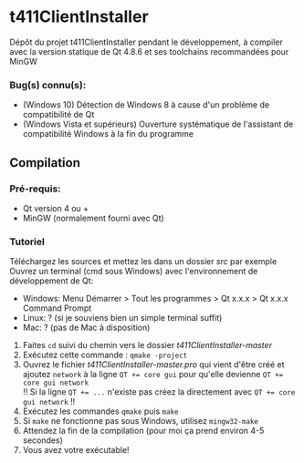 # t411ClientInstaller
Dépôt du projet t411ClientInstaller pendant le développement, à compiler avec la version statique de Qt 4.8.6 et ses toolchains recommandées pour MinGW

### Bug(s) connu(s):
 - (Windows 10) Détection de Windows 8 à cause d'un problème de compatibilité de Qt
 - (Windows Vista et supérieurs) Ouverture systématique de l'assistant de compatibilité Windows à la fin du programme

## Compilation
### Pré-requis:
 - Qt version 4 ou +
 - MinGW (normalement fourni avec Qt)

### Tutoriel
Téléchargez les sources et mettez les dans un dossier *src* par exemple <br />
Ouvrez un terminal (cmd sous Windows) avec l'environnement de développement de Qt:
 - Windows: Menu Démarrer > Tout les programmes > Qt x.x.x > Qt x.x.x Command Prompt
 - Linux: ? (si je souviens bien un simple terminal suffit)
 - Mac: ? (pas de Mac à disposition)

1. Faites `cd` suivi du chemin vers le dossier *t411ClientInstaller-master* <br />
2. Exécutez cette commande : `qmake -project` <br />
3. Ouvrez le fichier *t411ClientInstaller-master.pro* qui vient d'être créé et ajoutez `network` à la ligne `QT += core gui` pour qu'elle devienne `QT += core gui network` <br />
!! Si la ligne `QT += ...` n'existe pas créez la directement avec `QT += core gui network` !! <br />
4. Exécutez les commandes `qmake` puis `make` <br />
5. Si `make` ne fonctionne pas sous Windows, utilisez `mingw32-make` <br />
6. Attendez la fin de la compilation (pour moi ça prend environ 4-5 secondes) <br />
7. Vous avez votre exécutable!
